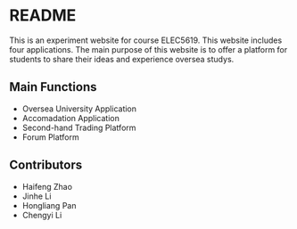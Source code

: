 # README #

This is an experiment website for course ELEC5619. This website includes four applications. The main purpose of this website is to offer a platform for students to share their ideas and experience oversea studys.

## Main Functions ##
+ Oversea University Application
+ Accomadation Application
+ Second-hand Trading Platform
+ Forum Platform

## Contributors ##
+ Haifeng Zhao
+ Jinhe Li
+ Hongliang Pan
+ Chengyi Li